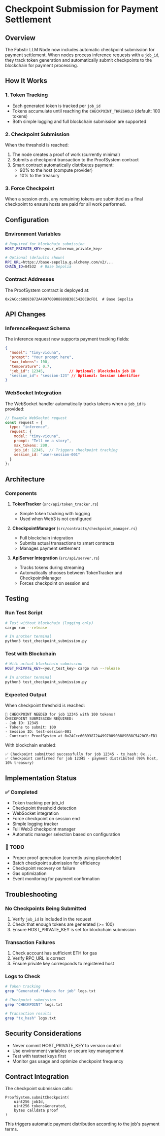 # Checkpoint Submission for Payment Settlement

## Overview
The Fabstir LLM Node now includes automatic checkpoint submission for payment settlement. When nodes process inference requests with a `job_id`, they track token generation and automatically submit checkpoints to the blockchain for payment processing.

## How It Works

### 1. Token Tracking
- Each generated token is tracked per `job_id`
- Tokens accumulate until reaching the `CHECKPOINT_THRESHOLD` (default: 100 tokens)
- Both simple logging and full blockchain submission are supported

### 2. Checkpoint Submission
When the threshold is reached:
1. The node creates a proof of work (currently minimal)
2. Submits a checkpoint transaction to the ProofSystem contract
3. Smart contract automatically distributes payment:
   - 90% to the host (compute provider)
   - 10% to the treasury

### 3. Force Checkpoint
When a session ends, any remaining tokens are submitted as a final checkpoint to ensure hosts are paid for all work performed.

## Configuration

### Environment Variables
```bash
# Required for blockchain submission
HOST_PRIVATE_KEY=<your_ethereum_private_key>

# Optional (defaults shown)
RPC_URL=https://base-sepolia.g.alchemy.com/v2/...
CHAIN_ID=84532  # Base Sepolia
```

### Contract Addresses
The ProofSystem contract is deployed at:
```
0x2ACcc60893872A499700908889B38C5420CBcFD1  # Base Sepolia
```

## API Changes

### InferenceRequest Schema
The inference request now supports payment tracking fields:

```json
{
  "model": "tiny-vicuna",
  "prompt": "Your prompt here",
  "max_tokens": 100,
  "temperature": 0.7,
  "job_id": 12345,           // Optional: Blockchain job ID
  "session_id": "session-123" // Optional: Session identifier
}
```

### WebSocket Integration
The WebSocket handler automatically tracks tokens when a `job_id` is provided:

```javascript
// Example WebSocket request
const request = {
  type: "inference",
  request: {
    model: "tiny-vicuna",
    prompt: "Tell me a story",
    max_tokens: 200,
    job_id: 12345,  // Triggers checkpoint tracking
    session_id: "user-session-001"
  }
};
```

## Architecture

### Components

1. **TokenTracker** (`src/api/token_tracker.rs`)
   - Simple token tracking with logging
   - Used when Web3 is not configured

2. **CheckpointManager** (`src/contracts/checkpoint_manager.rs`)
   - Full blockchain integration
   - Submits actual transactions to smart contracts
   - Manages payment settlement

3. **ApiServer Integration** (`src/api/server.rs`)
   - Tracks tokens during streaming
   - Automatically chooses between TokenTracker and CheckpointManager
   - Forces checkpoint on session end

## Testing

### Run Test Script
```bash
# Test without blockchain (logging only)
cargo run --release

# In another terminal
python3 test_checkpoint_submission.py
```

### Test with Blockchain
```bash
# With actual blockchain submission
HOST_PRIVATE_KEY=<your_test_key> cargo run --release

# In another terminal
python3 test_checkpoint_submission.py
```

### Expected Output
When checkpoint threshold is reached:
```
🔔 CHECKPOINT NEEDED for job 12345 with 100 tokens!
CHECKPOINT SUBMISSION REQUIRED:
- Job ID: 12345
- Tokens to submit: 100
- Session ID: test-session-001
- Contract: ProofSystem at 0x2ACcc60893872A499700908889B38C5420CBcFD1
```

With blockchain enabled:
```
✅ Checkpoint submitted successfully for job 12345 - tx_hash: 0x...
✅ Checkpoint confirmed for job 12345 - payment distributed (90% host, 10% treasury)
```

## Implementation Status

### ✅ Completed
- Token tracking per job_id
- Checkpoint threshold detection
- WebSocket integration
- Force checkpoint on session end
- Simple logging tracker
- Full Web3 checkpoint manager
- Automatic manager selection based on configuration

### 🚧 TODO
- Proper proof generation (currently using placeholder)
- Batch checkpoint submission for efficiency
- Checkpoint recovery on failure
- Gas optimization
- Event monitoring for payment confirmation

## Troubleshooting

### No Checkpoints Being Submitted
1. Verify `job_id` is included in the request
2. Check that enough tokens are generated (>= 100)
3. Ensure HOST_PRIVATE_KEY is set for blockchain submission

### Transaction Failures
1. Check account has sufficient ETH for gas
2. Verify RPC_URL is correct
3. Ensure private key corresponds to registered host

### Logs to Check
```bash
# Token tracking
grep "Generated.*tokens for job" logs.txt

# Checkpoint submission
grep "CHECKPOINT" logs.txt

# Transaction results
grep "tx_hash" logs.txt
```

## Security Considerations
- Never commit HOST_PRIVATE_KEY to version control
- Use environment variables or secure key management
- Test with testnet keys first
- Monitor gas usage and optimize checkpoint frequency

## Contract Integration
The checkpoint submission calls:
```solidity
ProofSystem.submitCheckpoint(
    uint256 jobId,
    uint256 tokensGenerated,
    bytes calldata proof
)
```

This triggers automatic payment distribution according to the job's payment terms.